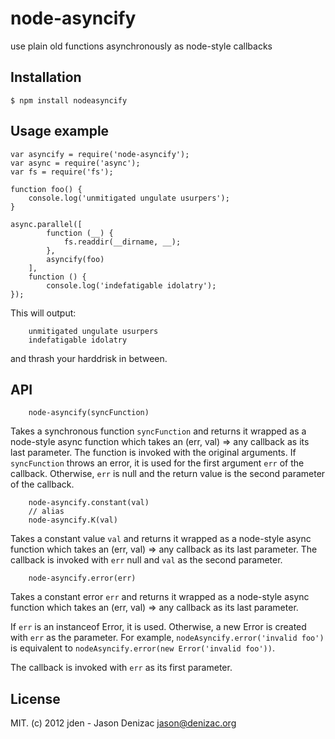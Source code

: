 # node-asyncify
use plain old functions asynchronously as node-style callbacks

## Installation

    $ npm install nodeasyncify

## Usage example

    var asyncify = require('node-asyncify');
    var async = require('async');
    var fs = require('fs');

    function foo() {
    	console.log('unmitigated ungulate usurpers');
    }

    async.parallel([
    		function (__) {
    			fs.readdir(__dirname, __);
    		},
    		asyncify(foo)
    	],
    	function () {
    		console.log('indefatigable idolatry');
    });

This will output:

		unmitigated ungulate usurpers
		indefatigable idolatry

and thrash your harddrisk in between.

## API

		node-asyncify(syncFunction)

Takes a synchronous function `syncFunction` and returns it wrapped as a node-style async function which takes an (err, val) => any callback as its last parameter. The function is invoked with the original arguments. If `syncFunction` throws an error, it is used for the first argument `err` of the callback. Otherwise, `err` is null and the return value is the second parameter of the callback.


		node-asyncify.constant(val)
		// alias
		node-asyncify.K(val)

Takes a constant value `val` and returns it wrapped as a node-style async function which takes an (err, val) => any callback as its last parameter. The callback is invoked with `err` null and `val` as the second parameter.


		node-asyncify.error(err)

Takes a constant error `err` and returns it wrapped as a node-style async function which takes an (err, val) => any callback as its last parameter.

If `err` is an instanceof Error, it is used. Otherwise, a new Error is created with `err` as the parameter. For example, `nodeAsyncify.error('invalid foo')` is equivalent to `nodeAsyncify.error(new Error('invalid foo'))`.

The callback is invoked with `err` as its first parameter.

## License

MIT. (c) 2012 jden - Jason Denizac <jason@denizac.org>
